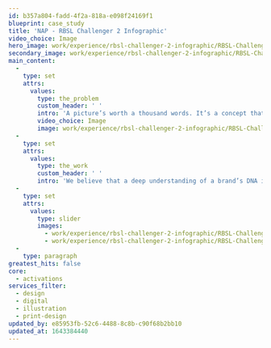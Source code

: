 ```yaml
---
id: b357a804-fadd-4f2a-818a-e098f24169f1
blueprint: case_study
title: 'NAP - RBSL Challenger 2 Infographic'
video_choice: Image
hero_image: work/experience/rbsl-challenger-2-infographic/RBSL-Challenger-Infographic-52-Activations-Full-Image-1360x768.5.jpg
secondary_image: work/experience/rbsl-challenger-2-infographic/RBSL-Challenger-Infographic-52-Activations-Secondary-Image-896x597.jpg
main_content:
  -
    type: set
    attrs:
      values:
        type: the_problem
        custom_header: ' '
        intro: 'A picture’s worth a thousand words. It’s a concept that we’re wholeheartedly behind at Think!. So when RBSL came to us to produce promotional material for the Challenger 2 tank, we knew exactly the approach it needed.'
        video_choice: Image
        image: work/experience/rbsl-challenger-2-infographic/RBSL-Challenger-Infographic-52-Activations-Full-Image-1360x768.5-2.jpg
  -
    type: set
    attrs:
      values:
        type: the_work
        custom_header: ' '
        intro: 'We believe that a deep understanding of a brand’s DNA is essential if you’re going to get the messaging right… and this is certainly the case with RBSL. We’ve been their go-to creative agency since their inception; in fact, we created the brand!'
  -
    type: set
    attrs:
      values:
        type: slider
        images:
          - work/experience/rbsl-challenger-2-infographic/RBSL-Challenger-Infographic-52-Activations-Large-927x522-2.jpg
          - work/experience/rbsl-challenger-2-infographic/RBSL-Challenger-Infographic-52-Activations-Large-927x522.jpg
  -
    type: paragraph
greatest_hits: false
core:
  - activations
services_filter:
  - design
  - digital
  - illustration
  - print-design
updated_by: e85953fb-52c6-4488-8c8b-c90f68b2bb10
updated_at: 1643384440
---
```

